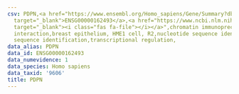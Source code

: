 ```yaml
---
csv: PDPN,<a href="https://www.ensembl.org/Homo_sapiens/Gene/Summary?db=core;g=ENSG00000162493"
  target="_blank">ENSG00000162493</a>,<a href="https://www.ncbi.nlm.nih.gov/pubmed/22863008"
  target="_blank"><i class="fas fa-file"></i></a>",chromatin immunoprecipitation assay,direct
  interaction,breast epithelium, HME1 cell, R2,nucleotide sequence identification,nucleotide
  sequence identification,transcriptional regulation,
data_alias: PDPN
data_id: ENSG00000162493
data_numevidence: 1
data_species: Homo sapiens
data_taxid: '9606'
title: PDPN
---
```

